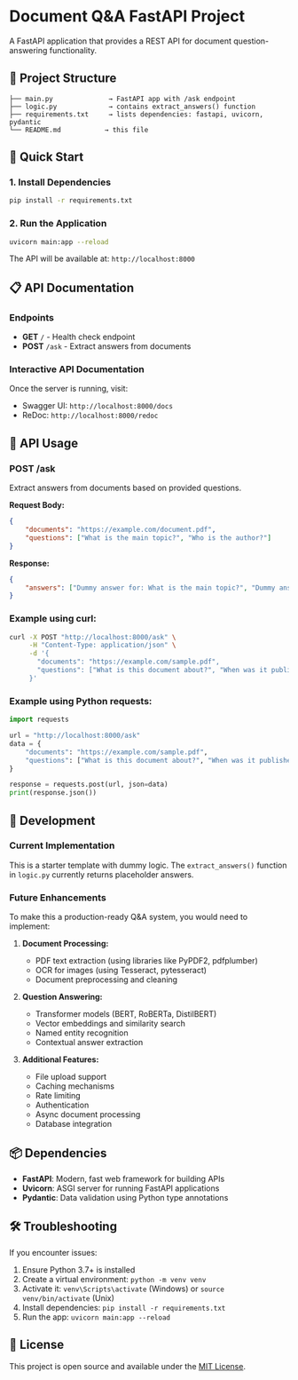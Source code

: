 # Document Q&A FastAPI Project

A FastAPI application that provides a REST API for document question-answering functionality.

## 📁 Project Structure

```
├── main.py              → FastAPI app with /ask endpoint
├── logic.py             → contains extract_answers() function
├── requirements.txt     → lists dependencies: fastapi, uvicorn, pydantic
└── README.md           → this file
```

## 🚀 Quick Start

### 1. Install Dependencies

```bash
pip install -r requirements.txt
```

### 2. Run the Application

```bash
uvicorn main:app --reload
```

The API will be available at: `http://localhost:8000`

## 📋 API Documentation

### Endpoints

- **GET** `/` - Health check endpoint
- **POST** `/ask` - Extract answers from documents

### Interactive API Documentation

Once the server is running, visit:
- Swagger UI: `http://localhost:8000/docs`
- ReDoc: `http://localhost:8000/redoc`

## 🧠 API Usage

### POST /ask

Extract answers from documents based on provided questions.

**Request Body:**
```json
{
    "documents": "https://example.com/document.pdf",
    "questions": ["What is the main topic?", "Who is the author?"]
}
```

**Response:**
```json
{
    "answers": ["Dummy answer for: What is the main topic?", "Dummy answer for: Who is the author?"]
}
```

### Example using curl:

```bash
curl -X POST "http://localhost:8000/ask" \
     -H "Content-Type: application/json" \
     -d '{
       "documents": "https://example.com/sample.pdf",
       "questions": ["What is this document about?", "When was it published?"]
     }'
```

### Example using Python requests:

```python
import requests

url = "http://localhost:8000/ask"
data = {
    "documents": "https://example.com/sample.pdf",
    "questions": ["What is this document about?", "When was it published?"]
}

response = requests.post(url, json=data)
print(response.json())
```

## 🔧 Development

### Current Implementation

This is a starter template with dummy logic. The `extract_answers()` function in `logic.py` currently returns placeholder answers.

### Future Enhancements

To make this a production-ready Q&A system, you would need to implement:

1. **Document Processing:**
   - PDF text extraction (using libraries like PyPDF2, pdfplumber)
   - OCR for images (using Tesseract, pytesseract)
   - Document preprocessing and cleaning

2. **Question Answering:**
   - Transformer models (BERT, RoBERTa, DistilBERT)
   - Vector embeddings and similarity search
   - Named entity recognition
   - Contextual answer extraction

3. **Additional Features:**
   - File upload support
   - Caching mechanisms
   - Rate limiting
   - Authentication
   - Async document processing
   - Database integration

## 📦 Dependencies

- **FastAPI**: Modern, fast web framework for building APIs
- **Uvicorn**: ASGI server for running FastAPI applications
- **Pydantic**: Data validation using Python type annotations

## 🛠️ Troubleshooting

If you encounter issues:

1. Ensure Python 3.7+ is installed
2. Create a virtual environment: `python -m venv venv`
3. Activate it: `venv\Scripts\activate` (Windows) or `source venv/bin/activate` (Unix)
4. Install dependencies: `pip install -r requirements.txt`
5. Run the app: `uvicorn main:app --reload`

## 📄 License

This project is open source and available under the [MIT License](LICENSE).
